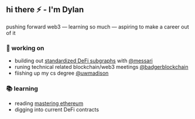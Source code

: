 ## hi there ⚡ - I'm Dylan

pushing forward web3 — learning so much — aspiring to make a career out of it

### 🔭 working on

- building out [standardized DeFi subgraphs](https://github.com/messari/subgraphs) with [@messari](https://messari.io/)
- runing technical related blockchain/web3 meetings [@badgerblockchain](https://www.badgerblockchain.com/)
- fiishing up my cs degree [@uwmadison](https://www.cs.wisc.edu/)

### 📚 learning

- reading [mastering ethereum](https://github.com/ethereumbook/ethereumbook#readme)
- digging into current DeFi contracts


<!--
**dmelotik/dmelotik** is a ✨ _special_ ✨ repository because its `README.md` (this file) appears on your GitHub profile.

Here are some ideas to get you started:

- 🔭 I’m currently working on ...
- 🌱 I’m currently learning ...
- 👯 I’m looking to collaborate on ...
- 🤔 I’m looking for help with ...
- 💬 Ask me about ...
- 📫 How to reach me: ...
- 😄 Pronouns: ...
- ⚡ Fun fact: ...
-->
